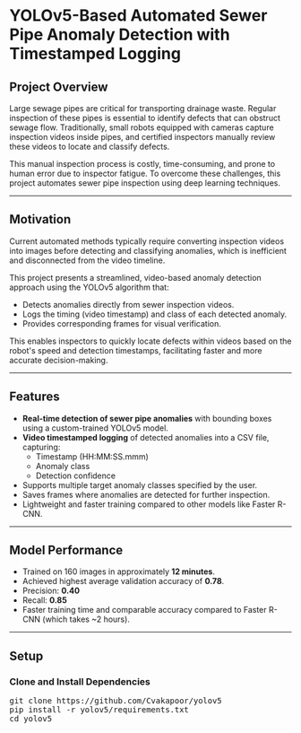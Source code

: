 # YOLOv5-Based Automated Sewer Pipe Anomaly Detection with Timestamped Logging

## Project Overview

Large sewage pipes are critical for transporting drainage waste. Regular inspection of these pipes is essential to identify defects that can obstruct sewage flow. Traditionally, small robots equipped with cameras capture inspection videos inside pipes, and certified inspectors manually review these videos to locate and classify defects.

This manual inspection process is costly, time-consuming, and prone to human error due to inspector fatigue. To overcome these challenges, this project automates sewer pipe inspection using deep learning techniques.

---

## Motivation

Current automated methods typically require converting inspection videos into images before detecting and classifying anomalies, which is inefficient and disconnected from the video timeline.

This project presents a streamlined, video-based anomaly detection approach using the YOLOv5 algorithm that:

- Detects anomalies directly from sewer inspection videos.
- Logs the timing (video timestamp) and class of each detected anomaly.
- Provides corresponding frames for visual verification.

This enables inspectors to quickly locate defects within videos based on the robot's speed and detection timestamps, facilitating faster and more accurate decision-making.

---

## Features

- **Real-time detection of sewer pipe anomalies** with bounding boxes using a custom-trained YOLOv5 model.
- **Video timestamped logging** of detected anomalies into a CSV file, capturing:
  - Timestamp (HH:MM:SS.mmm)
  - Anomaly class
  - Detection confidence
- Supports multiple target anomaly classes specified by the user.
- Saves frames where anomalies are detected for further inspection.
- Lightweight and faster training compared to other models like Faster R-CNN.

---

## Model Performance

- Trained on 160 images in approximately **12 minutes**.
- Achieved highest average validation accuracy of **0.78**.
- Precision: **0.40**
- Recall: **0.85**
- Faster training time and comparable accuracy compared to Faster R-CNN (which takes ~2 hours).

---

## Setup

### Clone and Install Dependencies

<pre>git clone https://github.com/Cvakapoor/yolov5
pip install -r yolov5/requirements.txt
cd yolov5</pre>
